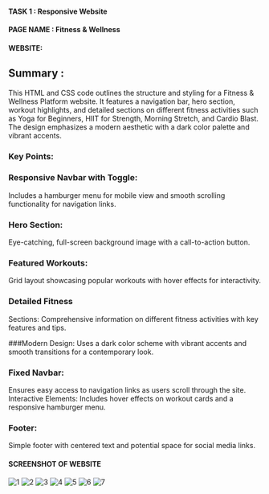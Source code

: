   

#### TASK 1  : Responsive Website

#### PAGE NAME : Fitness & Wellness

#### WEBSITE: 

## Summary :

This HTML and CSS code outlines the structure and styling for a Fitness & Wellness Platform website. It features a navigation bar, hero section, workout highlights, and detailed sections on different fitness activities such as Yoga for Beginners, HIIT for Strength, Morning Stretch, and Cardio Blast. The design emphasizes a modern aesthetic with a dark color palette and vibrant accents.

### Key Points:

### Responsive Navbar with Toggle:
Includes a hamburger menu for mobile view and smooth scrolling functionality for navigation links.

### Hero Section: 
Eye-catching, full-screen background image with a call-to-action button.

### Featured Workouts:
Grid layout showcasing popular workouts with hover effects for interactivity.

### Detailed Fitness 
Sections: Comprehensive information on different fitness activities with key features and tips.

###Modern Design: 
Uses a dark color scheme with vibrant accents and smooth transitions for a contemporary look.

### Fixed Navbar: 
Ensures easy access to navigation links as users scroll through the site.
Interactive Elements: Includes hover effects on workout cards and a responsive hamburger menu.

### Footer: 
Simple footer with centered text and potential space for social media links.

#### SCREENSHOT OF WEBSITE

![1](https://github.com/user-attachments/assets/c60fedfe-7bad-4daa-aabf-1cc099d2e560)
![2](https://github.com/user-attachments/assets/ae7118d4-6fb2-4ae9-876e-be55eeb39eec)
![3](https://github.com/user-attachments/assets/fc09a934-5747-4f53-81af-49cab0aeeefd)
![4](https://github.com/user-attachments/assets/208295bb-45f5-414e-a359-f554936aa9d7)
![5](https://github.com/user-attachments/assets/60963b5c-2372-4b7b-8672-afd5f9c580de)
![6](https://github.com/user-attachments/assets/a544f07f-d68e-4588-832a-f2339df39faa)
![7](https://github.com/user-attachments/assets/29b9dd50-1832-488a-9864-41f5ecfbbf49)
